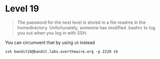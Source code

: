 # Level 19

> The password for the next level is stored in a file readme in the homedirectory. Unfortunately, someone has modified .bashrc to log you out when you log in with SSH.

You can circumvent that by using `sh` instead

```ssh bandit18@bandit.labs.overthewire.org -p 2220 sh```
